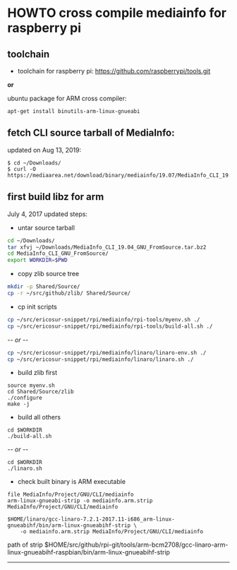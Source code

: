 # HOWTO cross compile mediainfo for raspberry pi

## toolchain

* toolchain for raspberry pi:
https://github.com/raspberrypi/tools.git

**or**

ubuntu package for ARM cross compiler:

```
apt-get install binutils-arm-linux-gnueabi
```

## fetch CLI source tarball of MediaInfo:

updated on Aug 13, 2019:
```
$ cd ~/Downloads/
$ curl -O https://mediaarea.net/download/binary/mediainfo/19.07/MediaInfo_CLI_19.07_GNU_FromSource.tar.bz2
```

## first build libz for arm

July 4, 2017 updated steps:

* untar source tarball
```bash
cd ~/Downloads/
tar xfvj ~/Downloads/MediaInfo_CLI_19.04_GNU_FromSource.tar.bz2
cd MediaInfo_CLI_GNU_FromSource/
export WORKDIR=$PWD
```

* copy zlib source tree
```bash
mkdir -p Shared/Source/
cp -r ~/src/github/zlib/ Shared/Source/
```

* cp init scripts
```bash
cp ~/src/ericosur-snippet/rpi/mediainfo/rpi-tools/myenv.sh ./
cp ~/src/ericosur-snippet/rpi/mediainfo/rpi-tools/build-all.sh ./
```
  -*- or -*-
```bash
cp ~/src/ericosur-snippet/rpi/mediainfo/linaro/linaro-env.sh ./
cp ~/src/ericosur-snippet/rpi/mediainfo/linaro/linaro.sh ./
```

* build zlib first
```
source myenv.sh
cd Shared/Source/zlib
./configure
make -j
```

* build all others
```
cd $WORKDIR
./build-all.sh
```
  -*- or -*-

```
cd $WORKDIR
./linaro.sh
```


* check built binary is ARM executable

```
file MediaInfo/Project/GNU/CLI/mediainfo
arm-linux-gnueabi-strip -o mediainfo.arm.strip MediaInfo/Project/GNU/CLI/mediainfo

$HOME/linaro/gcc-linaro-7.2.1-2017.11-i686_arm-linux-gnueabihf/bin/arm-linux-gnueabihf-strip \
    -o mediainfo.arm.strip MediaInfo/Project/GNU/CLI/mediainfo
```

path of strip
$HOME/src/github/rpi-git/tools/arm-bcm2708/gcc-linaro-arm-linux-gnueabihf-raspbian/bin/arm-linux-gnueabihf-strip


--------------------------------------------------------------
